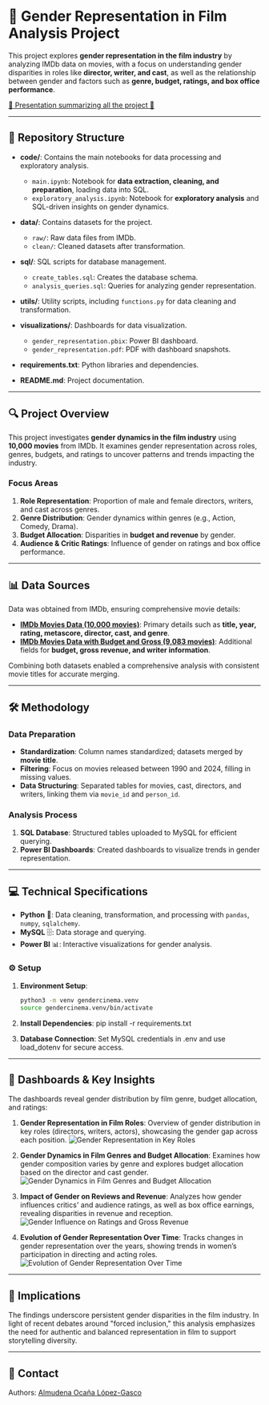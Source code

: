 # 🎥 Gender Representation in Film Analysis Project

This project explores **gender representation in the film industry** by analyzing IMDb data on movies, with a focus on understanding gender disparities in roles like **director, writer, and cast**, as well as the relationship between gender and factors such as **genre, budget, ratings, and box office performance**.

[🌟 Presentation summarizing all the project 🌟](https://docs.google.com/presentation/d/1UT_MTcW6d-LaUZ7WXHO5RCZRxvm1VhwnCvxnXFVNDmk/edit?usp=sharing)

---

## 📁 Repository Structure

- **code/**: Contains the main notebooks for data processing and exploratory analysis.
  - `main.ipynb`: Notebook for **data extraction, cleaning, and preparation**, loading data into SQL.
  - `exploratory_analysis.ipynb`: Notebook for **exploratory analysis** and SQL-driven insights on gender dynamics.

- **data/**: Contains datasets for the project.
  - `raw/`: Raw data files from IMDb.
  - `clean/`: Cleaned datasets after transformation.

- **sql/**: SQL scripts for database management.
  - `create_tables.sql`: Creates the database schema.
  - `analysis_queries.sql`: Queries for analyzing gender representation.

- **utils/**: Utility scripts, including `functions.py` for data cleaning and transformation.

- **visualizations/**: Dashboards for data visualization.
  - `gender_representation.pbix`: Power BI dashboard.
  - `gender_representation.pdf`: PDF with dashboard snapshots.

- **requirements.txt**: Python libraries and dependencies.

- **README.md**: Project documentation.

---

## 🔍 Project Overview

This project investigates **gender dynamics in the film industry** using **10,000 movies** from IMDb. It examines gender representation across roles, genres, budgets, and ratings to uncover patterns and trends impacting the industry.

### Focus Areas

1. **Role Representation**: Proportion of male and female directors, writers, and cast across genres.
2. **Genre Distribution**: Gender dynamics within genres (e.g., Action, Comedy, Drama).
3. **Budget Allocation**: Disparities in **budget and revenue** by gender.
4. **Audience & Critic Ratings**: Influence of gender on ratings and box office performance.

---

## 📊 Data Sources

Data was obtained from IMDb, ensuring comprehensive movie details:
- [**IMDb Movies Data (10,000 movies)**](https://www.kaggle.com/datasets/amanbarthwal/imdb-movies-data): Primary details such as **title, year, rating, metascore, director, cast, and genre**.
- [**IMDb Movies Data with Budget and Gross (9,083 movies)**](https://www.kaggle.com/datasets/elvinrustam/imdb-movies-dataset): Additional fields for **budget, gross revenue, and writer information**.

Combining both datasets enabled a comprehensive analysis with consistent movie titles for accurate merging.

---

## 🛠️ Methodology

### Data Preparation
- **Standardization**: Column names standardized; datasets merged by **movie title**.
- **Filtering**: Focus on movies released between 1990 and 2024, filling in missing values.
- **Data Structuring**: Separated tables for movies, cast, directors, and writers, linking them via `movie_id` and `person_id`.

### Analysis Process
1. **SQL Database**: Structured tables uploaded to MySQL for efficient querying.
2. **Power BI Dashboards**: Created dashboards to visualize trends in gender representation.

---

## 💻 Technical Specifications

- **Python** 🐍: Data cleaning, transformation, and processing with `pandas`, `numpy`, `sqlalchemy`.
- **MySQL** 🗄️: Data storage and querying.
- **Power BI** 📊: Interactive visualizations for gender analysis.

### ⚙️ Setup

1. **Environment Setup**:
   ```bash
   python3 -m venv gendercinema.venv
   source gendercinema.venv/bin/activate

2. **Install Dependencies**:
   pip install -r requirements.txt
   
3. **Database Connection**:
   Set MySQL credentials in .env and use load_dotenv for secure access.

---

## 🎨 Dashboards & Key Insights
The dashboards reveal gender distribution by film genre, budget allocation, and ratings:

1. **Gender Representation in Film Roles**: Overview of gender distribution in key roles (directors, writers, actors), showcasing the gender gap across each position.
![Gender Representation in Key Roles](images/Dashboard_key_roles.png)

2. **Gender Dynamics in Film Genres and Budget Allocation**: Examines how gender composition varies by genre and explores budget allocation based on the director and cast gender.
![Gender Dynamics in Film Genres and Budget Allocation](images/Dashboard_genres_budget.png)

3. **Impact of Gender on Reviews and Revenue**: Analyzes how gender influences critics' and audience ratings, as well as box office earnings, revealing disparities in revenue and reception.
![Gender Influence on Ratings and Gross Revenue](images/Dashboard_rating_gross.png)

4. **Evolution of Gender Representation Over Time**: Tracks changes in gender representation over the years, showing trends in women’s participation in directing and acting roles.
![Evolution of Gender Representation Over Time](images/Dashboard_evolution.png)


---


## 🔎 Implications
The findings underscore persistent gender disparities in the film industry. In light of recent debates around "forced inclusion," this analysis emphasizes the need for authentic and balanced representation in film to support storytelling diversity.

---
## 👤 Contact
Authors: [Almudena Ocaña López-Gasco](https://docs.google.com/presentation/d/1UT_MTcW6d-LaUZ7WXHO5RCZRxvm1VhwnCvxnXFVNDmk/edit?usp=sharing)

